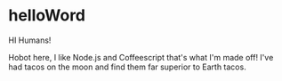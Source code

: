 # helloWord

HI Humans!

Hobot here, I like Node.js and Coffeescript that's what I'm made off!
I've had tacos on the moon and find them far superior to Earth tacos.
